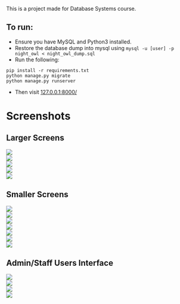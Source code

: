 This is a project made for Database Systems course. 

## To run:  

- Ensure you have MySQL and Python3 installed.
- Restore the database dump into mysql using ```mysql -u [user] -p night_owl < night_owl_dump.sql```
- Run the following:
```
pip install -r requirements.txt
python manage.py migrate
python manage.py runserver
```
- Then visit [127.0.0.1:8000/](127.0.0.1:8000/)

# Screenshots

## Larger Screens  
  
![](Night%20Owl%20Screenshots/1.%20Larger%20Screens/1.JPG)  
![](Night%20Owl%20Screenshots/1.%20Larger%20Screens/2.JPG)  
![](Night%20Owl%20Screenshots/1.%20Larger%20Screens/3.JPG)  
![](Night%20Owl%20Screenshots/1.%20Larger%20Screens/4.JPG)  
![](Night%20Owl%20Screenshots/1.%20Larger%20Screens/5.JPG)  
  
## Smaller Screens  
  
![](Night%20Owl%20Screenshots/2.%20Smaller%20Screens/Responsive%20-%201.png)  
![](Night%20Owl%20Screenshots/2.%20Smaller%20Screens/Responsive%20-%202.png)  
![](Night%20Owl%20Screenshots/2.%20Smaller%20Screens/Responsive%20-%203.png)  
![](Night%20Owl%20Screenshots/2.%20Smaller%20Screens/Responsive%20-%204.png)  
![](Night%20Owl%20Screenshots/2.%20Smaller%20Screens/Responsive%20-%205.png)  
![](Night%20Owl%20Screenshots/2.%20Smaller%20Screens/Responsive%20-%206.png)  
![](Night%20Owl%20Screenshots/2.%20Smaller%20Screens/Responsive%20-%207.png)  
  
## Admin/Staff Users Interface  
  
![](Night%20Owl%20Screenshots/3.%20Admin,%20Staff%20User%20Page/6.JPG)  
![](Night%20Owl%20Screenshots/3.%20Admin,%20Staff%20User%20Page/7.JPG)  
![](Night%20Owl%20Screenshots/3.%20Admin,%20Staff%20User%20Page/8.JPG)  
![](Night%20Owl%20Screenshots/3.%20Admin,%20Staff%20User%20Page/9.JPG)  
